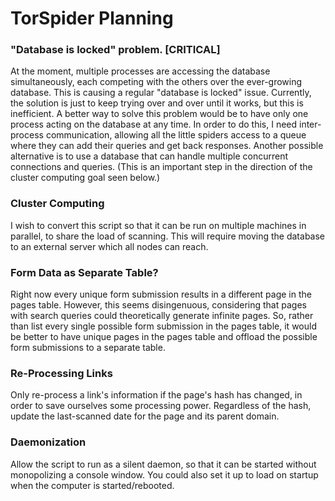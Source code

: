# TorSpider Planning

### "Database is locked" problem. [CRITICAL]

At the moment, multiple processes are accessing the database simultaneously, each competing with the others over the ever-growing database. This is causing a regular "database is locked" issue. Currently, the solution is just to keep trying over and over until it works, but this is inefficient. A better way to solve this problem would be to have only one process acting on the database at any time. In order to do this, I need inter-process communication, allowing all the little spiders access to a queue where they can add their queries and get back responses. Another possible alternative is to use a database that can handle multiple concurrent connections and queries. (This is an important step in the direction of the cluster computing goal seen below.)

### Cluster Computing

I wish to convert this script so that it can be run on multiple machines in parallel, to share the load of scanning. This will require moving the database to an external server which all nodes can reach.

### Form Data as Separate Table?

Right now every unique form submission results in a different page in the pages table. However, this seems disingenuous, considering that pages with search queries could theoretically generate infinite pages. So, rather than list every single possible form submission in the pages table, it would be better to have unique pages in the pages table and offload the possible form submissions to a separate table.

### Re-Processing Links

Only re-process a link's information if the page's hash has changed, in order to save ourselves some processing power. Regardless of the hash, update the last-scanned date for the page and its parent domain.

### Daemonization

Allow the script to run as a silent daemon, so that it can be started without monopolizing a console window. You could also set it up to load on startup when the computer is started/rebooted.
